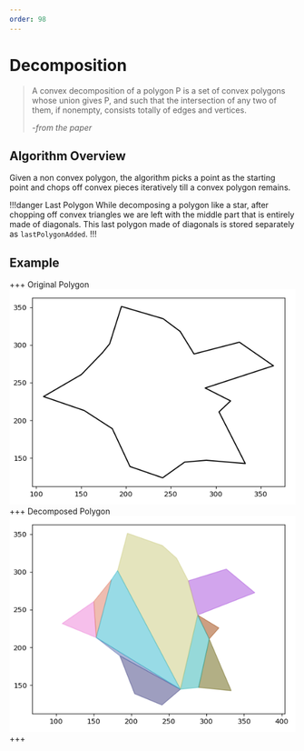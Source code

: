 ```yaml
---
order: 98
---
```


# Decomposition

> A convex decomposition of a polygon P is a set of convex polygons whose union gives P, and such that the intersection of any two of them, if nonempty, consists totally of edges and vertices.
>
> -<cite>from the paper</cite>

## Algorithm Overview

Given a non convex polygon, the algorithm picks a point as the starting point and chops off convex pieces iteratively till a convex polygon remains.

!!!danger Last Polygon
While decomposing a polygon like a star, after chopping off convex triangles we are left with the middle part that is entirely made of diagonals. This last polygon made of diagonals is stored separately as `lastPolygonAdded`.
!!!

## Example

+++ Original Polygon
![](../static/orig0.png)
+++ Decomposed Polygon
![](../static/d0.png)
+++
